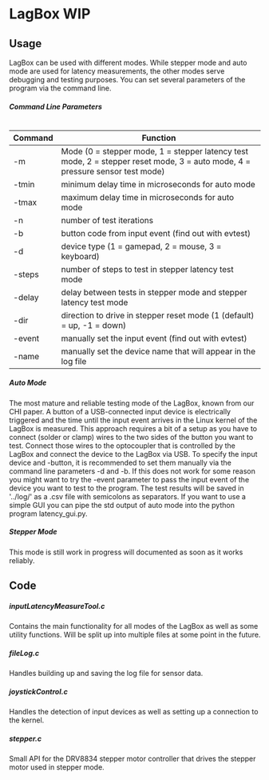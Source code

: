 # LagBox WIP #

## Usage ##

LagBox can be used with different modes. While stepper mode and auto mode are used for latency measurements, the other modes serve debugging and testing purposes. You can set several parameters of the program via the command line.

##### Command Line Parameters #####
#
#
| Command | Function |
|---------|----------|
| -m      | Mode (0 = stepper mode, 1 = stepper latency test mode, 2 = stepper reset mode, 3 = auto mode, 4 = pressure sensor test mode) |
| -tmin   | minimum delay time in microseconds for auto mode |
| -tmax   | maximum delay time  in microseconds for auto mode |
| -n      | number of test iterations |
| -b      | button code from input event (find out with evtest) |
| -d      | device type (1 = gamepad, 2 = mouse, 3 = keyboard) |
| -steps  | number of steps to test in stepper latency test mode |
| -delay  | delay between tests in stepper mode and stepper latency test mode |
| -dir    | direction to drive in stepper reset mode (1 (default) = up, -1 = down) |
| -event  | manually set the input event (find out with evtest) |
| -name   | manually set the device name that will appear in the log file |

##### Auto Mode #####

The most mature and reliable testing mode of the LagBox, known from our CHI paper. A button of a USB-connected input device is electrically triggered and the time until the input event arrives in the Linux kernel of the LagBox is measured.
This approach requires a bit of a setup as you have to connect (solder or clamp) wires to the two sides of the button you want to test. Connect those wires to the optocoupler that is controlled by the LagBox and connect the device to the LagBox via USB.
To specify the input device and -button, it is recommended to set them manually via the command line parameters -d and -b. If this does not work for some reason you might want to try the -event parameter to pass the input event of the device you want to test to the program.
The test results will be saved in '\.\./log/' as a .csv file with semicolons as separators.
If you want to use a simple GUI you can pipe the std output of auto mode into the python program latency_gui.py.

##### Stepper Mode #####

This mode is still work in progress will documented as soon as it works reliably.

## Code ##

##### inputLatencyMeasureTool.c #####

Contains the main functionality for all modes of the LagBox as well as some utility functions. Will be split up into multiple files at some point in the future.

##### fileLog.c #####

Handles building up and saving the log file for sensor data.

##### joystickControl.c #####

Handles the detection of input devices as well as setting up a connection to the kernel.

##### stepper.c #####

Small API for the DRV8834 stepper motor controller that drives the stepper motor used in stepper mode.

